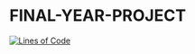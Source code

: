 # FINAL-YEAR-PROJECT

[![Lines of Code](https://sonarcloud.io/api/project_badges/measure?project=wambugucoder_FINAL-YEAR-PROJECT&metric=ncloc)](https://sonarcloud.io/dashboard?id=wambugucoder_FINAL-YEAR-PROJECT)
